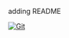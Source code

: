 adding README

[![Git](https://app.soluble.cloud/api/v1/public/badges/605f5123-ffe1-488a-917f-cf1aa2ed0c67.svg?orgId=498499820349)](https://app.soluble.cloud/repos/details/github.com/jeffkwiat/python-web?orgId=498499820349)  
